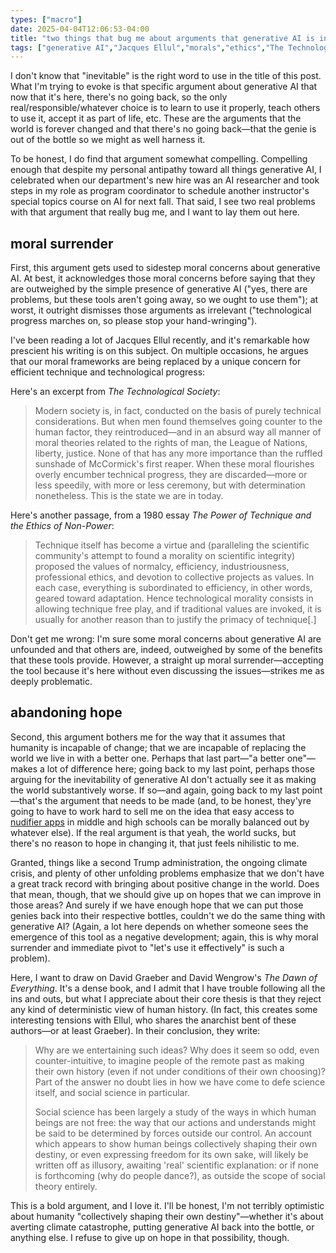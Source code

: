 ```yaml
---
types: ["macro"]
date: 2025-04-04T12:06:53-04:00
title: "two things that bug me about arguments that generative AI is inevitable or whatever"
tags: ["generative AI","Jacques Ellul","morals","ethics","The Technological Society","ICII","David Graeber","David Wengrow","The Dawn of Everything"]
---
```

I don't know that "inevitable" is the right word to use in the title of this post. What I'm trying to evoke is that specific argument about generative AI that now that it's here, there's no going back, so the only real/responsible/whatever choice is to learn to use it properly, teach others to use it, accept it as part of life, etc. These are the arguments that the world is forever changed and that there's no going back—that the genie is out of the bottle so we might as well harness it.

To be honest, I do find that argument somewhat compelling. Compelling enough that despite my personal antipathy toward all things generative AI, I celebrated when our department's new hire was an AI researcher and took steps in my role as program coordinator to schedule another instructor's special topics course on AI for next fall. That said, I see two real problems with that argument that really bug me, and I want to lay them out here.

## moral surrender

First, this argument gets used to sidestep moral concerns about generative AI. At best, it acknowledges those moral concerns before saying that they are outweighed by the simple presence of generative AI ("yes, there are problems, but these tools aren't going away, so we ought to use them"); at worst, it outright dismisses those arguments as irrelevant ("technological progress marches on, so please stop your hand-wringing"). 

I've been reading a lot of Jacques Ellul recently, and it's remarkable how prescient his writing is on this subject. On multiple occasions, he argues that our moral frameworks are being replaced by a unique concern for efficient technique and technological progress:

Here's an excerpt from *The Technological Society*:

> Modern society is, in fact, conducted on the basis of purely technical considerations. But when men found themselves going counter to the human factor, they reintroduced—and in an absurd way all manner of moral theories related to the rights of man, the League of Nations, liberty, justice. None of that has any more importance than the ruffled sunshade of McCormick's first reaper. When these moral flourishes overly encumber technical progress, they are discarded—more or less speedily, with more or less ceremony, but with determination nonetheless. This is the state we are in today.

Here's another passage, from a 1980 essay *The Power of Technique and the Ethics of Non-Power*:

> Technique itself has become a virtue and (paralleling the scientific community's attempt to found a morality on scientific integrity) proposed the values of normalcy, efficiency, industriousness, professional ethics, and devotion to collective projects as values. In each case, everything is subordinated to efficiency, in other words, geared toward adaptation. Hence technological morality consists in allowing technique free play, and if traditional values are invoked, it is usually for another reason than to justify the primacy of technique[.]

Don't get me wrong: I'm sure some moral concerns about generative AI are unfounded and that others are, indeed, outweighed by some of the benefits that these tools provide. However, a straight up moral surrender—accepting the tool because it's here without even discussing the issues—strikes me as deeply problematic.

## abandoning hope

Second, this argument bothers me for the way that it assumes that humanity is incapable of change; that we are incapable of replacing the world we live in with a better one. Perhaps that last part—"a better one"—makes a lot of difference here; going back to my last point, perhaps those arguing for the inevitability of generative AI don't actually see it as making the world substantively worse. If so—and again, going back to my last point—that's the argument that needs to be made (and, to be honest, they'yre going to have to work hard to sell me on the idea that easy access to [nudifier apps](https://www.404media.co/what-was-she-supposed-to-report-police-report-shows-how-a-high-school-deepfake-nightmare-unfolded/) in middle and high schools can be morally balanced out by whatever else). If the real argument is that yeah, the world sucks, but there's no reason to hope in changing it, that just feels nihilistic to me. 

Granted, things like a second Trump administration, the ongoing climate crisis, and plenty of other unfolding problems emphasize that we don't have a great track record with bringing about positive change in the world. Does that mean, though, that we should give up on hopes that we can improve in those areas? And surely if we have enough hope that we can put those genies back into their respective bottles, couldn't we do the same thing with generative AI? (Again, a lot here depends on whether someone sees the emergence of this tool as a negative development; again, this is why moral surrender and immediate pivot to "let's use it effectively" is such a problem).

Here, I want to draw on David Graeber and David Wengrow's *The Dawn of Everything*. It's a dense book, and I admit that I have trouble following all the ins and outs, but what I appreciate about their core thesis is that they reject any kind of deterministic view of human history. (In fact, this creates some interesting tensions with Ellul, who shares the anarchist bent of these authors—or at least Graeber). In their conclusion, they write:

> Why are we entertaining such ideas? Why does it seem so odd, even counter-intuitive, to imagine people of the remote past as making their own history (even if not under conditions of their own choosing)? Part of the answer no doubt lies in how we have come to defe science itself, and social science in particular.
> 
> Social science has been largely a study of the ways in which human beings are not free: the way that our actions and understands might be said to be determined by forces outside our control. An account which appears to show human beings collectively shaping their own destiny, or even expressing freedom for its own sake, will likely be written off as illusory, awaiting 'real' scientific explanation: or if none is forthcoming (why do people dance?), as outside the scope of social theory entirely.

This is a bold argument, and I love it. I'll be honest, I'm not terribly optimistic about humanity "collectively shaping their own destiny"—whether it's about averting climate catastrophe, putting generative AI back into the bottle, or anything else. I refuse to give up on hope in that possibility, though. 